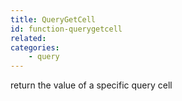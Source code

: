 ```yaml
---
title: QueryGetCell
id: function-querygetcell
related:
categories:
    - query
---
```


return the value of a specific query cell